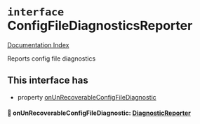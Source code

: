 # `interface` ConfigFileDiagnosticsReporter

[Documentation Index](../README.md)

Reports config file diagnostics

## This interface has

- property [onUnRecoverableConfigFileDiagnostic](#-onunrecoverableconfigfilediagnostic-diagnosticreporter)


#### 📄 onUnRecoverableConfigFileDiagnostic: [DiagnosticReporter](../private.type.DiagnosticReporter/README.md)



